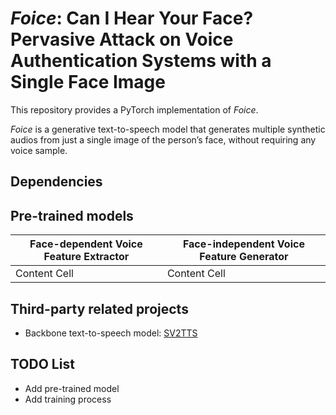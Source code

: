 # *Foice*: Can I Hear Your Face? Pervasive Attack on Voice Authentication Systems with a Single Face Image

This repository provides a PyTorch implementation of *Foice*.

*Foice* is a generative text-to-speech model that generates multiple synthetic audios from just a single image of the person’s face, without
requiring any voice sample.

## Dependencies

## Pre-trained models
| Face-dependent Voice Feature Extractor  | Face-independent Voice Feature Generator |
| --------------------------------------- | ---------------------------------------- |
| Content Cell                            | Content Cell  |

## Third-party related projects
* Backbone text-to-speech model: [SV2TTS](https://github.com/CorentinJ/Real-Time-Voice-Cloning)

## TODO List
* Add pre-trained model
* Add training process
